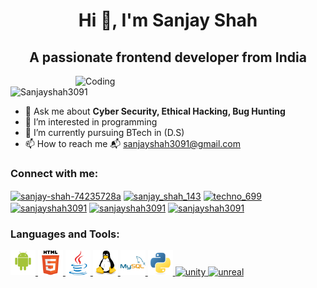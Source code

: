 <h1 align="center">Hi 👋, I'm Sanjay Shah </h1>
<h2 align="center">A passionate frontend developer from India</h2>
<img align="right" alt="Coding" width="400" src="https://media.tenor.com/rePDfDWO3XoAAAAd/hacking.gif">

<p align="left"> <img src="https://komarev.com/ghpvc/?username=Sanjayshah3091&label=Profile%20views&color=0e75b6&style=flat" alt="Sanjayshah3091" /> </p>

- 💬 Ask me about **Cyber Security, Ethical Hacking, Bug Hunting**
- 👀 I’m interested in programming 
- 🌱 I’m currently pursuing BTech in (D.S)
- 📫 How to reach me 📬 sanjayshah3091@gmail.com

<h3 align="left">Connect with me:</h3>
<p align="left">
<a href="https://www.linkedin.com/in/sanjay-shah-74235728a/" target="blank"><img align="center" src="https://raw.githubusercontent.com/rahuldkjain/github-profile-readme-generator/master/src/images/icons/Social/linked-in-alt.svg" alt="sanjay-shah-74235728a" height="30" width="40" /></a>
<a href="https://www.instagram.com/sanjay_shah_143/" target="blank"><img align="center" src="https://raw.githubusercontent.com/rahuldkjain/github-profile-readme-generator/master/src/images/icons/Social/instagram.svg" alt="sanjay_shah_143" height="30" width="40" /></a>
<a href="https://www.codechef.com/users/sanjayshah3091" target="blank"><img align="center" src="https://cdn.jsdelivr.net/npm/simple-icons@3.1.0/icons/codechef.svg" alt="techno_699" height="30" width="40" /></a>
<a href="https://www.hackerrank.com/profile/sanjayshah3091" target="blank"><img align="center" src="https://raw.githubusercontent.com/rahuldkjain/github-profile-readme-generator/master/src/images/icons/Social/hackerrank.svg" alt="sanjayshah3091" height="30" width="40" /></a>
<a href="https://leetcode.com/sanjayshah3091/" target="blank"><img align="center" src="https://raw.githubusercontent.com/rahuldkjain/github-profile-readme-generator/master/src/images/icons/Social/leet-code.svg" alt="sanjayshah3091" height="30" width="40" /></a>
<a href="https://auth.geeksforgeeks.org/user/sanjayshah3091" target="blank"><img align="center" src="https://raw.githubusercontent.com/rahuldkjain/github-profile-readme-generator/master/src/images/icons/Social/geeks-for-geeks.svg" alt="sanjayshah3091" height="30" width="40" /></a>
</p>

<h3 align="left">Languages and Tools:</h3>
<p align="left"> <a href="https://developer.android.com" target="_blank" rel="noreferrer"> <img src="https://raw.githubusercontent.com/devicons/devicon/master/icons/android/android-original-wordmark.svg" alt="android" width="40" height="40"/> </a> <a href="https://www.w3.org/html/" target="_blank" rel="noreferrer"> <img src="https://raw.githubusercontent.com/devicons/devicon/master/icons/html5/html5-original-wordmark.svg" alt="html5" width="40" height="40"/> </a> <a href="https://www.java.com" target="_blank" rel="noreferrer"> <img src="https://raw.githubusercontent.com/devicons/devicon/master/icons/java/java-original.svg" alt="java" width="40" height="40"/> </a> <a href="https://www.linux.org/" target="_blank" rel="noreferrer"> <img src="https://raw.githubusercontent.com/devicons/devicon/master/icons/linux/linux-original.svg" alt="linux" width="40" height="40"/> </a> <a href="https://www.mysql.com/" target="_blank" rel="noreferrer"> <img src="https://raw.githubusercontent.com/devicons/devicon/master/icons/mysql/mysql-original-wordmark.svg" alt="mysql" width="40" height="40"/> </a> <a href="https://www.python.org" target="_blank" rel="noreferrer"> <img src="https://raw.githubusercontent.com/devicons/devicon/master/icons/python/python-original.svg" alt="python" width="40" height="40"/> </a> <a href="https://unity.com/" target="_blank" rel="noreferrer"> <img src="https://www.vectorlogo.zone/logos/unity3d/unity3d-icon.svg" alt="unity" width="40" height="40"/> </a> <a href="https://unrealengine.com/" target="_blank" rel="noreferrer"> <img src="https://raw.githubusercontent.com/kenangundogan/fontisto/036b7eca71aab1bef8e6a0518f7329f13ed62f6b/icons/svg/brand/unreal-engine.svg" alt="unreal" width="40" height="40"/> </a> </p>

<!---
Sanjayshah3091/Sanjayshah3091 is a ✨ special ✨ repository because its `README.md` (this file) appears on your GitHub profile.
You can click the Preview link to take a look at your changes.
--->
